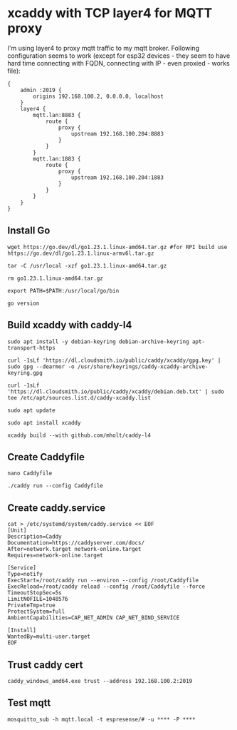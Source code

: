 # xcaddy with TCP layer4 for MQTT proxy

I'm using layer4 to proxy mqtt traffic to my mqtt broker. Following configuration seems to work (except for esp32 devices - they seem to have hard time connecting with FQDN, connecting with IP - even proxied - works file):

```
{
    admin :2019 {
		origins 192.168.100.2, 0.0.0.0, localhost
	}
    layer4 {
		mqtt.lan:8883 {
			route {
				proxy {
					upstream 192.168.100.204:8883
				}
			}
		}
		mqtt.lan:1883 {
			route {
				proxy {
					upstream 192.168.100.204:1883
				}
			}
		}
	}
}
```

## Install Go
```shell
wget https://go.dev/dl/go1.23.1.linux-amd64.tar.gz #for RPI build use https://go.dev/dl/go1.23.1.linux-armv6l.tar.gz

tar -C /usr/local -xzf go1.23.1.linux-amd64.tar.gz

rm go1.23.1.linux-amd64.tar.gz

export PATH=$PATH:/usr/local/go/bin

go version
```

## Build xcaddy with caddy-l4
```shell
sudo apt install -y debian-keyring debian-archive-keyring apt-transport-https

curl -1sLf 'https://dl.cloudsmith.io/public/caddy/xcaddy/gpg.key' | sudo gpg --dearmor -o /usr/share/keyrings/caddy-xcaddy-archive-keyring.gpg

curl -1sLf 'https://dl.cloudsmith.io/public/caddy/xcaddy/debian.deb.txt' | sudo tee /etc/apt/sources.list.d/caddy-xcaddy.list

sudo apt update

sudo apt install xcaddy

xcaddy build --with github.com/mholt/caddy-l4
```

## Create Caddyfile
```shell
nano Caddyfile
```

```shell
./caddy run --config Caddyfile
```

## Create caddy.service
```shell
cat > /etc/systemd/system/caddy.service << EOF
[Unit]
Description=Caddy
Documentation=https://caddyserver.com/docs/
After=network.target network-online.target
Requires=network-online.target

[Service]
Type=notify
ExecStart=/root/caddy run --environ --config /root/Caddyfile
ExecReload=/root/caddy reload --config /root/Caddyfile --force
TimeoutStopSec=5s
LimitNOFILE=1048576
PrivateTmp=true
ProtectSystem=full
AmbientCapabilities=CAP_NET_ADMIN CAP_NET_BIND_SERVICE

[Install]
WantedBy=multi-user.target
EOF
```

## Trust caddy cert
`caddy_windows_amd64.exe trust --address 192.168.100.2:2019`

## Test mqtt

`mosquitto_sub -h mqtt.local -t espresense/# -u **** -P ****`
